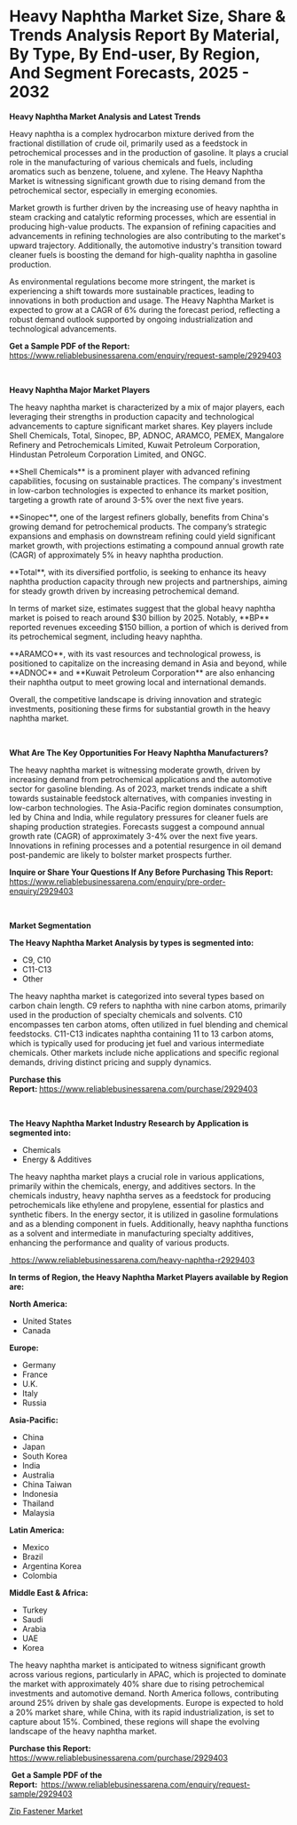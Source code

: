 <p><h1>Heavy Naphtha Market Size, Share & Trends Analysis Report By Material, By Type, By End-user, By Region, And Segment Forecasts, 2025 - 2032</h1></p><p><strong>Heavy Naphtha Market Analysis and Latest Trends</strong></p>
<p><p>Heavy naphtha is a complex hydrocarbon mixture derived from the fractional distillation of crude oil, primarily used as a feedstock in petrochemical processes and in the production of gasoline. It plays a crucial role in the manufacturing of various chemicals and fuels, including aromatics such as benzene, toluene, and xylene. The Heavy Naphtha Market is witnessing significant growth due to rising demand from the petrochemical sector, especially in emerging economies. </p><p>Market growth is further driven by the increasing use of heavy naphtha in steam cracking and catalytic reforming processes, which are essential in producing high-value products. The expansion of refining capacities and advancements in refining technologies are also contributing to the market's upward trajectory. Additionally, the automotive industry's transition toward cleaner fuels is boosting the demand for high-quality naphtha in gasoline production.</p><p>As environmental regulations become more stringent, the market is experiencing a shift towards more sustainable practices, leading to innovations in both production and usage. The Heavy Naphtha Market is expected to grow at a CAGR of 6% during the forecast period, reflecting a robust demand outlook supported by ongoing industrialization and technological advancements.</p></p>
<p><strong>Get a Sample PDF of the Report:&nbsp;</strong> <a href="https://www.reliablebusinessarena.com/enquiry/request-sample/2929403?utm_campaign=3098&utm_medium=2&utm_source=Github&utm_content=ia&utm_term=12032025&utm_id=heavy-naphtha">https://www.reliablebusinessarena.com/enquiry/request-sample/2929403</a></p>
<p>&nbsp;</p>
<p><strong>Heavy Naphtha Major Market Players</strong></p>
<p><p>The heavy naphtha market is characterized by a mix of major players, each leveraging their strengths in production capacity and technological advancements to capture significant market shares. Key players include Shell Chemicals, Total, Sinopec, BP, ADNOC, ARAMCO, PEMEX, Mangalore Refinery and Petrochemicals Limited, Kuwait Petroleum Corporation, Hindustan Petroleum Corporation Limited, and ONGC.</p><p>**Shell Chemicals** is a prominent player with advanced refining capabilities, focusing on sustainable practices. The company's investment in low-carbon technologies is expected to enhance its market position, targeting a growth rate of around 3-5% over the next five years.</p><p>**Sinopec**, one of the largest refiners globally, benefits from China's growing demand for petrochemical products. The company’s strategic expansions and emphasis on downstream refining could yield significant market growth, with projections estimating a compound annual growth rate (CAGR) of approximately 5% in heavy naphtha production.</p><p>**Total**, with its diversified portfolio, is seeking to enhance its heavy naphtha production capacity through new projects and partnerships, aiming for steady growth driven by increasing petrochemical demand.</p><p>In terms of market size, estimates suggest that the global heavy naphtha market is poised to reach around $30 billion by 2025. Notably, **BP** reported revenues exceeding $150 billion, a portion of which is derived from its petrochemical segment, including heavy naphtha.</p><p>**ARAMCO**, with its vast resources and technological prowess, is positioned to capitalize on the increasing demand in Asia and beyond, while **ADNOC** and **Kuwait Petroleum Corporation** are also enhancing their naphtha output to meet growing local and international demands.</p><p>Overall, the competitive landscape is driving innovation and strategic investments, positioning these firms for substantial growth in the heavy naphtha market.</p></p>
<p>&nbsp;</p>
<p><strong>What Are The Key Opportunities For Heavy Naphtha Manufacturers?</strong></p>
<p><p>The heavy naphtha market is witnessing moderate growth, driven by increasing demand from petrochemical applications and the automotive sector for gasoline blending. As of 2023, market trends indicate a shift towards sustainable feedstock alternatives, with companies investing in low-carbon technologies. The Asia-Pacific region dominates consumption, led by China and India, while regulatory pressures for cleaner fuels are shaping production strategies. Forecasts suggest a compound annual growth rate (CAGR) of approximately 3-4% over the next five years. Innovations in refining processes and a potential resurgence in oil demand post-pandemic are likely to bolster market prospects further.</p></p>
<p><strong>Inquire or Share Your Questions If Any Before Purchasing This Report:</strong> <a href="https://www.reliablebusinessarena.com/enquiry/pre-order-enquiry/2929403?utm_campaign=3098&utm_medium=2&utm_source=Github&utm_content=ia&utm_term=12032025&utm_id=heavy-naphtha">https://www.reliablebusinessarena.com/enquiry/pre-order-enquiry/2929403</a></p>
<p>&nbsp;</p>
<p><strong>Market Segmentation</strong></p>
<p><strong>The Heavy Naphtha Market Analysis by types is segmented into:</strong></p>
<p><ul><li>C9, C10</li><li>C11-C13</li><li>Other</li></ul></p>
<p><p>The heavy naphtha market is categorized into several types based on carbon chain length. C9 refers to naphtha with nine carbon atoms, primarily used in the production of specialty chemicals and solvents. C10 encompasses ten carbon atoms, often utilized in fuel blending and chemical feedstocks. C11-C13 indicates naphtha containing 11 to 13 carbon atoms, which is typically used for producing jet fuel and various intermediate chemicals. Other markets include niche applications and specific regional demands, driving distinct pricing and supply dynamics.</p></p>
<p><strong>Purchase this Report:&nbsp;</strong><a href="https://www.reliablebusinessarena.com/purchase/2929403?utm_campaign=3098&utm_medium=2&utm_source=Github&utm_content=ia&utm_term=12032025&utm_id=heavy-naphtha">https://www.reliablebusinessarena.com/purchase/2929403</a></p>
<p>&nbsp;</p>
<p><strong>The Heavy Naphtha Market Industry Research by Application is segmented into:</strong></p>
<p><ul><li>Chemicals</li><li>Energy & Additives</li></ul></p>
<p><p>The heavy naphtha market plays a crucial role in various applications, primarily within the chemicals, energy, and additives sectors. In the chemicals industry, heavy naphtha serves as a feedstock for producing petrochemicals like ethylene and propylene, essential for plastics and synthetic fibers. In the energy sector, it is utilized in gasoline formulations and as a blending component in fuels. Additionally, heavy naphtha functions as a solvent and intermediate in manufacturing specialty additives, enhancing the performance and quality of various products.</p></p>
<p><a href="https://www.reliablebusinessarena.com/heavy-naphtha-r2929403?utm_campaign=3098&utm_medium=2&utm_source=Github&utm_content=ia&utm_term=12032025&utm_id=heavy-naphtha">&nbsp;https://www.reliablebusinessarena.com/heavy-naphtha-r2929403</a></p>
<p><strong>In terms of Region, the Heavy Naphtha Market Players available by Region are:</strong></p>
<p>
    <p> <strong> North America: </strong>
        <ul>
            <li>United States</li>
            <li>Canada</li>
        </ul>
        </p> 
    <p> <strong> Europe: </strong>
        <ul>
            <li>Germany</li>
            <li>France</li>
            <li>U.K.</li>
            <li>Italy</li>
            <li>Russia</li>
        </ul>
        </p> 
    <p> <strong> Asia-Pacific: </strong>
        <ul>
            <li>China</li>
            <li>Japan</li>
            <li>South Korea</li>
            <li>India</li>
            <li>Australia</li>
            <li>China Taiwan</li>
            <li>Indonesia</li>
            <li>Thailand</li>
            <li>Malaysia</li>
        </ul>
        </p> 
    <p> <strong> Latin America: </strong>
        <ul>
            <li>Mexico</li>
            <li>Brazil</li>
            <li>Argentina Korea</li>
            <li>Colombia</li>
        </ul>
        </p> 
    <p> <strong> Middle East & Africa: </strong>
        <ul>
            <li>Turkey</li>
            <li>Saudi</li>
            <li>Arabia</li>
            <li>UAE</li>
            <li>Korea</li>
        </ul>
    </p>
    </p>
<p><p>The heavy naphtha market is anticipated to witness significant growth across various regions, particularly in APAC, which is projected to dominate the market with approximately 40% share due to rising petrochemical investments and automotive demand. North America follows, contributing around 25% driven by shale gas developments. Europe is expected to hold a 20% market share, while China, with its rapid industrialization, is set to capture about 15%. Combined, these regions will shape the evolving landscape of the heavy naphtha market.</p></p>
<p><strong>Purchase this Report: </strong><a href="https://www.reliablebusinessarena.com/purchase/2929403?utm_campaign=3098&utm_medium=2&utm_source=Github&utm_content=ia&utm_term=12032025&utm_id=heavy-naphtha">https://www.reliablebusinessarena.com/purchase/2929403</a></p>
<p>&nbsp;<strong>Get a Sample PDF of the Report:&nbsp;&nbsp;</strong><a href="https://www.reliablebusinessarena.com/enquiry/request-sample/2929403?utm_campaign=3098&utm_medium=2&utm_source=Github&utm_content=ia&utm_term=12032025&utm_id=heavy-naphtha">https://www.reliablebusinessarena.com/enquiry/request-sample/2929403</a></p>
<p><strong></strong></p>
<p><p><a href="https://github.com/hunanuzmez/Market-Research-Report-List-1/blob/main/zip-fastener-market.md?utm_campaign=3098&utm_medium=2&utm_source=Github&utm_content=ia&utm_term=12032025&utm_id=heavy-naphtha">Zip Fastener Market</a></p></p>